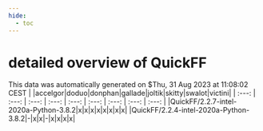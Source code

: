 ```yaml
---
hide:
  - toc
---
```


detailed overview of QuickFF
============================


This data was automatically generated on $Thu, 31 Aug 2023 at 11:08:02 CEST
| |accelgor|doduo|donphan|gallade|joltik|skitty|swalot|victini|
| :---: | :---: | :---: | :---: | :---: | :---: | :---: | :---: | :---: |
|QuickFF/2.2.7-intel-2020a-Python-3.8.2|x|x|x|x|x|x|x|x|
|QuickFF/2.2.4-intel-2020a-Python-3.8.2|-|x|x|-|x|x|x|x|
